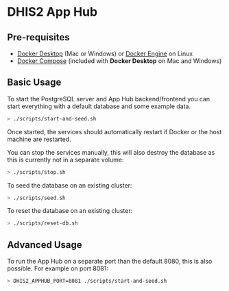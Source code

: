 # DHIS2 App Hub

## Pre-requisites

* [Docker Desktop](https://www.docker.com/products/docker-desktop) (Mac or Windows) or [Docker Engine](https://docs.docker.com/install/#supported-platforms) on Linux
* [Docker Compose](https://docs.docker.com/compose/install/) (included with **Docker Desktop** on Mac and Windows)


## Basic Usage

To start the PostgreSQL server and App Hub backend/frontend you can start everything with a default database and some example data.

```bash
> ./scripts/start-and-seed.sh
```

Once started, the services should automatically restart if Docker or the host machine are restarted.

You can stop the services manually, this will also destroy the database as this is currently not in a separate volume:

```bash
> ./scripts/stop.sh
```

To seed the database on an existing cluster:

```bash
> ./scripts/seed.sh
```

To reset the database on an existing cluster:

```bash
> ./scripts/reset-db.sh
```

## Advanced Usage

To run the App Hub on a separate port than the default 8080, this is also possible. For example on port 8081:

```bash
> DHIS2_APPHUB_PORT=8081 ./scripts/start-and-seed.sh
```
